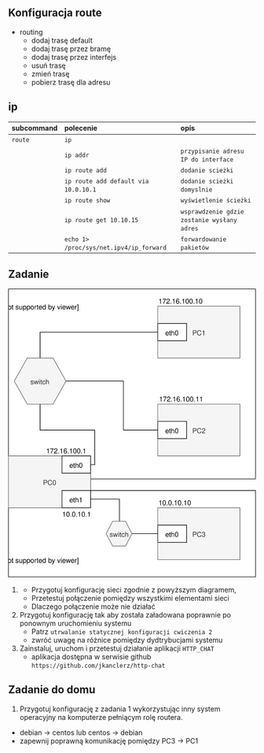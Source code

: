 Konfiguracja route
------------------

* routing
    * dodaj trasę default
    * dodaj trasę przez bramę
    * dodaj trasę przez interfejs
    * usuń trasę
    * zmień trasę
    * pobierz trasę dla adresu
     
ip 
-------------------------
| subcommand    |  polecenie   | opis  |
| ------------- |:-------------| :---------------| 
|   ``route``   |  ``ip``          | |
|               |   ``ip addr``| ``przypisanie adresu IP do interface``|
|               |   ``ip route add``| ``dodanie scieżki``|
|               |   ``ip route add default via 10.0.10.1``|``dodanie scieżki domyslnie``|
|               |   ``ip route show``|``wyświetlenie ścieżki``|
|               |   ``ip route get 10.10.15`` |``wsprawdzenie gdzie zostanie wysłany adres``|
|               |   ``echo 1> /proc/sys/net.ipv4/ip_forward`` |``forwardowanie pakietów``|


Zadanie
------------

![zadanie 4](pobrane.svg)

1.
   * Przygotuj konfigurację sieci zgodnie z powyższym diagramem, 
   * Przetestuj połączenie pomiędzy wszystkimi elementami sieci
   * Dlaczego połączenie może nie działać
2. Przygotuj konfigurację tak aby została załadowana poprawnie po ponownym uruchomieniu systemu
   * Patrz ``utrwalanie statycznej konfiguracji cwiczenia 2``
   * zwróć uwagę na różnice pomiędzy dydtrybucjami systemu
3. Zainstaluj, uruchom i przetestuj działanie aplikacji ``HTTP_CHAT``
   * aplikacja dostępna w serwisie github ``https://github.com/jkanclerz/http-chat``

Zadanie do domu
---------------

1. Przygotuj konfigurację z zadania 1 wykorzystując inny system operacyjny na komputerze pełniącym rolę routera.
  * debian -> centos lub centos -> debian
  * zapewnij poprawną komunikację pomiędzy PC3 -> PC1
  
